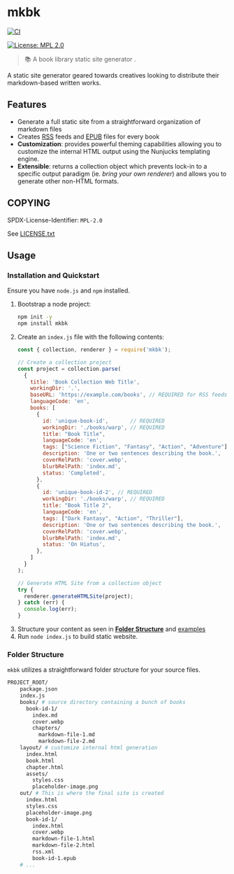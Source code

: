 # mkbk
[![CI](https://github.com/JessebotX/mkbk.js/actions/workflows/testing.yml/badge.svg)](https://github.com/JessebotX/mkbk.js/actions/workflows/testing.yml)

[![License: MPL 2.0](https://img.shields.io/badge/License-MPL_2.0-brightgreen.svg)](https://opensource.org/licenses/MPL-2.0)

> 📚 A book library static site generator .

A static site generator geared towards creatives looking to distribute their markdown-based written works.

## Features
- Generate a full static site from a straightforward organization of markdown files
- Creates [RSS](https://en.wikipedia.org/wiki/RSS) feeds and [EPUB](https://en.wikipedia.org/wiki/EPUB) files for every book
- **Customization**: provides powerful theming capabilities allowing you to customize the internal HTML output using the Nunjucks templating engine.
- **Extensible**: returns a collection object which prevents lock-in to a specific output paradigm (ie. _bring your own renderer_) and allows you to generate other non-HTML formats.

## COPYING
SPDX-License-Identifier: `MPL-2.0`

See [LICENSE.txt](LICENSE.txt)

## Usage
### Installation and Quickstart
Ensure you have `node.js` and `npm` installed.

1. Bootstrap a node project:
   ```bash
   npm init -y
   npm install mkbk
   ```
2. Create an `index.js` file with the following contents:
   ```js
   const { collection, renderer } = require('mkbk');

   // Create a collection project
   const project = collection.parse(
     {
       title: 'Book Collection Web Title',
       workingDir: '.',
       baseURL: 'https://example.com/books', // REQUIRED for RSS feeds
       languageCode: 'en',
       books: [
         {
           id: 'unique-book-id',       // REQUIRED
           workingDir: './books/warp', // REQUIRED
           title: "Book Title",
           languageCode: 'en',
           tags: ["Science Fiction", "Fantasy", "Action", "Adventure"],
           description: 'One or two sentences describing the book.',
           coverRelPath: 'cover.webp',
           blurbRelPath: 'index.md',
           status: 'Completed',
         },
         {
           id: 'unique-book-id-2', // REQUIRED
           workingDir: './books/warp', // REQUIRED
           title: "Book Title 2",
           languageCode: 'en',
           tags: ["Dark Fantasy", "Action", "Thriller"],
           description: 'One or two sentences describing the book.',
           coverRelPath: 'cover.webp',
           blurbRelPath: 'index.md',
           status: 'On Hiatus',
         },
       ]
     }
   );

   // Generate HTML Site from a collection object
   try {
     renderer.generateHTMLSite(project);
   } catch (err) {
     console.log(err);
   }
   ```
3. Structure your content as seen in [**Folder Structure**](#folder-structure) and [examples](testdata/)
4. Run `node index.js` to build static website.

### Folder Structure
`mkbk` utilizes a straightforward folder structure for your source files.

```bash
PROJECT_ROOT/
    package.json
    index.js
    books/ # source directory containing a bunch of books
      book-id-1/
        index.md
        cover.webp
        chapters/
          markdown-file-1.md
          markdown-file-2.md
    layout/ # customize internal html generation
      index.html
      book.html
      chapter.html
      assets/
        styles.css
        placeholder-image.png
    out/ # This is where the final site is created
      index.html
      styles.css
      placeholder-image.png
      book-id-1/
        index.html
        cover.webp
        markdown-file-1.html
        markdown-file-2.html
        rss.xml
        book-id-1.epub
    # ...
```
